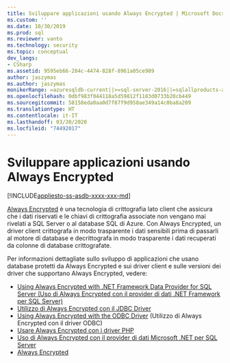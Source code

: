 ```yaml
---
title: Sviluppare applicazioni usando Always Encrypted | Microsoft Docs
ms.custom: ''
ms.date: 10/30/2019
ms.prod: sql
ms.reviewer: vanto
ms.technology: security
ms.topic: conceptual
dev_langs:
- CSharp
ms.assetid: 9595eb66-284c-4474-828f-8961a05ce989
author: jaszymas
ms.author: jaszymas
monikerRange: =azuresqldb-current||>=sql-server-2016||=sqlallproducts-allversions||>=sql-server-linux-2017||=azuresqldb-mi-current
ms.openlocfilehash: 0dbf983f044118a5d59812f1183d0733b20cb449
ms.sourcegitcommit: 58158eda0aa0d7f87f9d958ae349a14c0ba8a209
ms.translationtype: HT
ms.contentlocale: it-IT
ms.lasthandoff: 03/30/2020
ms.locfileid: "74492017"
---
```

# <a name="develop-applications-using-always-encrypted"></a>Sviluppare applicazioni usando Always Encrypted
[!INCLUDE[appliesto-ss-asdb-xxxx-xxx-md](../../../includes/appliesto-ss-asdb-xxxx-xxx-md.md)]

[Always Encrypted](../../../relational-databases/security/encryption/always-encrypted-database-engine.md) è una tecnologia di crittografia lato client che assicura che i dati riservati e le chiavi di crittografia associate non vengano mai rivelati a SQL Server o al database SQL di Azure. Con Always Encrypted, un driver client crittografa in modo trasparente i dati sensibili prima di passarli al motore di database e decrittografa in modo trasparente i dati recuperati da colonne di database crittografate.

Per informazioni dettagliate sullo sviluppo di applicazioni che usano database protetti da Always Encrypted e sui driver client e sulle versioni dei driver che supportano Always Encrypted, vedere:

- [Using Always Encrypted with .NET Framework Data Provider for SQL Server (Uso di Always Encrypted con il provider di dati .NET Framework per SQL Server)](../../../relational-databases/security/encryption/develop-using-always-encrypted-with-net-framework-data-provider.md)
- [Utilizzo di Always Encrypted con il JDBC Driver](../../../connect/jdbc/using-always-encrypted-with-the-jdbc-driver.md)
- [Using Always Encrypted with the ODBC Driver](../../../connect/odbc/using-always-encrypted-with-the-odbc-driver.md) (Utilizzo di Always Encrypted con il driver ODBC)
- [Usare Always Encrypted con i driver PHP](../../../connect/php/using-always-encrypted-php-drivers.md)
- [Uso di Always Encrypted con il provider di dati Microsoft .NET per SQL Server](../../../connect/ado-net/sql/sqlclient-support-always-encrypted.md)
- [Always Encrypted](../../../relational-databases/security/encryption/always-encrypted-database-engine.md)
